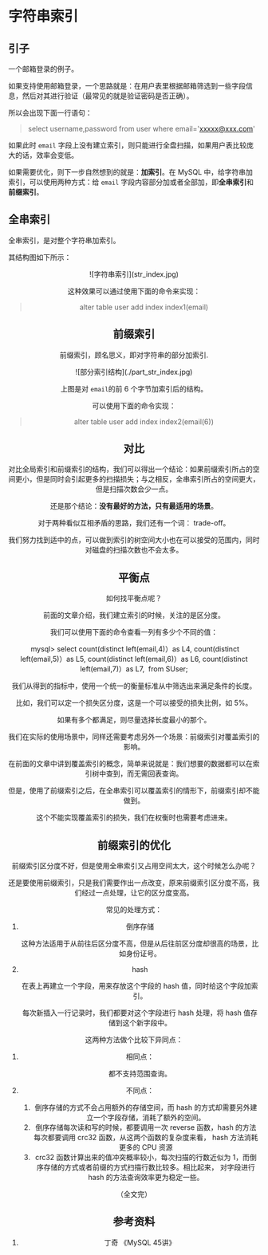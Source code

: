 # 字符串索引

## 引子

一个邮箱登录的例子。

如果支持使用邮箱登录，一个思路就是：在用户表里根据邮箱筛选到一些字段信息，然后对其进行验证（最常见的就是验证密码是否正确）。

所以会出现下面一行语句：

>  select username,password from user where email='xxxxx@xxx.com'

如果此时 `email` 字段上没有建立索引，则只能进行全盘扫描，如果用户表比较庞大的话，效率会变低。

如果需要优化，则下一步自然想到的就是：**加索引**。在 MySQL 中，给字符串加索引，可以使用两种方式：给 `email` 字段内容部分加或者全部加，即**全串索引**和**前缀索引**。



## 全串索引

全串索引，是对整个字符串加索引。

其结构图如下所示：

<div align=center>![字符串索引](str_index.jpg)

这种效果可以通过使用下面的命令来实现：

> alter table user add index index1(email)

## 前缀索引

前缀索引，顾名思义，即对字符串的部分加索引.

<div align=center>![部分索引结构](./part_str_index.jpg)

上图是对 `email`的前 6 个字节加索引后的结构。

可以使用下面的命令实现：

> alter table user add index index2(email(6))

## 对比

对比全局索引和前缀索引的结构，我们可以得出一个结论：如果前缀索引所占的空间更小，但是同时会引起更多的扫描损失；与之相反，全串索引所占的空间更大，但是扫描次数会少一点。

还是那个结论：**没有最好的方法，只有最适用的场景**。

对于两种看似互相矛盾的思路，我们还有一个词： trade-off。

我们努力找到适中的点，可以做到索引的树空间大小也在可以接受的范围内，同时对磁盘的扫描次数也不会太多。

## 平衡点

如何找平衡点呢？

前面的文章介绍，我们建立索引的时候，关注的是区分度。

我们可以使用下面的命令查看一列有多少个不同的值：

​	mysql> select 
  	count(distinct left(email,4)）as L4,
  	count(distinct left(email,5)）as L5,
  	count(distinct left(email,6)）as L6,
  	count(distinct left(email,7)）as L7,
​	from SUser;

我们从得到的指标中，使用一个统一的衡量标准从中筛选出来满足条件的长度。

比如，我们可以定一个损失区分度，这是一个可以接受的损失比例，如 5%。

如果有多个都满足，则尽量选择长度最小的那个。

我们在实际的使用场景中，同样还需要考虑另外一个场景：前缀索引对覆盖索引的影响。

在前面的文章中讲到覆盖索引的概念，简单来说就是：我们想要的数据都可以在索引树中查到，而无需回表查询。

但是，使用了前缀索引之后，在全串索引可以覆盖索引的情形下，前缀索引却不能做到。

这个不能实现覆盖索引的损失，我们在权衡时也需要考虑进来。

## 前缀索引的优化

前缀索引区分度不好，但是使用全串索引又占用空间太大，这个时候怎么办呢？

还是要使用前缀索引，只是我们需要作出一点改变，原来前缀索引区分度不高，我们经过一点处理，让它的区分度变高。

常见的处理方式：

1. 倒序存储

   这种方法适用于从前往后区分度不高，但是从后往前区分度却很高的场景，比如身份证号。

2. hash

   在表上再建立一个字段，用来存放这个字段的 hash 值，同时给这个字段加索引。

   每次新插入一行记录时，我们都要对这个字段进行 hash 处理，将 hash 值存储到这个新字段中。

这两种方法做个比较下异同点：

1. 相同点：

   都不支持范围查询。

2. 不同点：

   1. 倒序存储的方式不会占用额外的存储空间，而 hash 的方式却需要另外建立一个字段存储，消耗了额外的空间。
   2. 倒序存储每次读和写的时候，都要调用一次 reverse 函数，hash 的方法每次都要调用 crc32 函数，从这两个函数的复杂度来看， hash 方法消耗更多的 CPU 资源
   3. crc32 函数计算出来的值冲突概率较小，每次扫描的行数近似为 1，而倒序存储的方式或者前缀的方式扫描行数比较多。相比起来， 对字段进行 hash 的方法查询效率更为稳定一些。

（全文完）

## 参考资料

1. 丁奇 《MySQL 45讲》